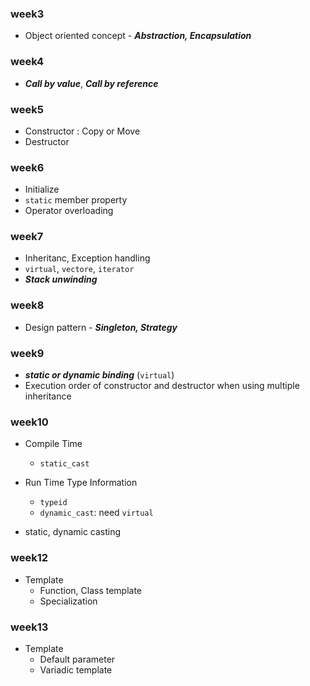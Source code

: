 ### week3
-  Object oriented concept - ***Abstraction, Encapsulation***

### week4
- ***Call by value***, ***Call by reference***

### week5
- Constructor : Copy or Move
- Destructor

### week6
- Initialize
- `static` member property
- Operator overloading

### week7
-  Inheritanc, Exception handling
-  `virtual`, `vectore`, `iterator`  
-  ***Stack unwinding***  

### week8  
-  Design pattern - ***Singleton, Strategy***

### week9
- ***static or dynamic binding***  (`virtual`)
- Execution order of constructor and destructor when using multiple inheritance

### week10
- Compile Time
    + `static_cast`
- Run Time Type Information
    + `typeid`
    + `dynamic_cast`: need `virtual`

- static, dynamic casting

### week12
- Template
    + Function, Class template
    + Specialization

### week13
- Template
    + Default parameter
    + Variadic template